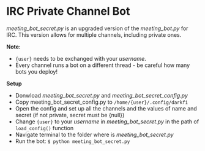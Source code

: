 # IRC Private Channel Bot

*meeting_bot_secret.py* is an upgraded version of the *meeting_bot.py* for IRC. This version allows for multiple channels, including private ones.

**Note:**

* `{user}` needs to be exchanged with your *username*.
* Every channel runs a bot on a different thread - be careful how many bots you deploy!


**Setup**

* Donwload  *meeting_bot_secret.py* and *meeting_bot_secret_config.py* 
* Copy meeting_bot_secret_config.py to `/home/{user}/.config/darkfi`
* Open the config and set up all the channels and the values of name and secret (if not private, secret must be {null})
* Change `{user}` to your *username* in *meeting_bot_secret.py* in the path of `load_config()` function
* Navigate terminal to the folder where is *meeting_bot_secret.py*
* Run the bot: `$ python meeting_bot_secret.py`
